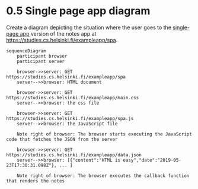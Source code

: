 # 0.5 Single page app diagram

Create a diagram depicting the situation where the user goes to the [single-page app](https://fullstackopen.com/en/part0/fundamentals_of_web_apps#single-page-app) version of the notes app at https://studies.cs.helsinki.fi/exampleapp/spa.

```mermaid
sequenceDiagram
    participant browser
    participant server

    browser->>server: GET https://studies.cs.helsinki.fi/exampleapp/spa
    server-->>browser: HTML document

    browser->>server: GET https://studies.cs.helsinki.fi/exampleapp/main.css
    server-->>browser: the css file

    browser->>server: GET https://studies.cs.helsinki.fi/exampleapp/spa.js
    server-->>browser: the JavaScript file

    Note right of browser: The browser starts executing the JavaScript code that fetches the JSON from the server

    browser->>server: GET https://studies.cs.helsinki.fi/exampleapp/data.json
    server-->>browser: [{"content":"HTML is easy","date":"2019-05-23T17:30:31.098Z"}, ... ]

    Note right of browser: The browser executes the callback function that renders the notes
```

